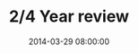 ---
layout: post
title: "2/4 Year review"
date: 2014-03-29 08:00:00
categories: blog
description: My year so far, a little late...
---
